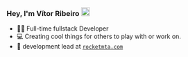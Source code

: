 ### Hey, I'm Vítor Ribeiro <img src="https://raw.githubusercontent.com/MartinHeinz/MartinHeinz/master/wave.gif" width="20">

- 💃🏻 Full-time fullstack Developer
- 💻 Creating cool things for others to play with or work on.
- :shark: development lead at [`rocketmta.com`](https://github.com/rocketmta)
